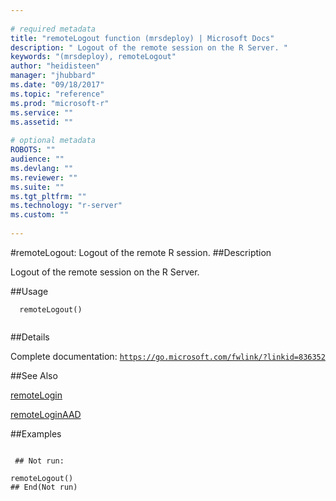 ```yaml
--- 
 
# required metadata 
title: "remoteLogout function (mrsdeploy) | Microsoft Docs" 
description: " Logout of the remote session on the R Server. " 
keywords: "(mrsdeploy), remoteLogout" 
author: "heidisteen" 
manager: "jhubbard" 
ms.date: "09/18/2017" 
ms.topic: "reference" 
ms.prod: "microsoft-r" 
ms.service: "" 
ms.assetid: "" 
 
# optional metadata 
ROBOTS: "" 
audience: "" 
ms.devlang: "" 
ms.reviewer: "" 
ms.suite: "" 
ms.tgt_pltfrm: "" 
ms.technology: "r-server" 
ms.custom: "" 
 
--- 
```

 
 
 
 
 #remoteLogout: Logout of the remote R session. 
 ##Description
 
Logout of the remote session on the R Server.
 
 
 ##Usage

```   
  remoteLogout()
 
```
 
 ##Details
 
Complete documentation: [`https://go.microsoft.com/fwlink/?linkid=836352`](https://go.microsoft.com/fwlink/?linkid=836352)

 
 
 ##See Also
 
[remoteLogin](remoteLogin.md)

[remoteLoginAAD](remoteLoginAAD.md)
   
 ##Examples

 ```
   
  ## Not run:
 
remoteLogout()
 ## End(Not run) 
  
 
```
 
